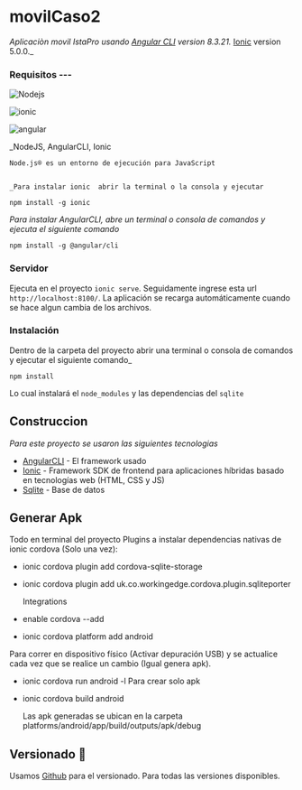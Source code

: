 # movilCaso2
 _Aplicaciòn movil IstaPro usando [Angular CLI](https://github.com/angular/angular-cli) version 8.3.21._
                                    [Ionic](https://ionicframework.com/docs/intro/cli) version 5.0.0._

### Requisitos ---
![Nodejs](https://img.shields.io/badge/-Nodejs-black?style=flat-square&logo=Node.js)

![ionic](http://www.w3.org/2000/svg)

![angular](https://badges.aleen42.com/src/angular.svg)

_NodeJS, AngularCLI, Ionic

```
Node.js® es un entorno de ejecución para JavaScript 


_Para instalar ionic  abrir la terminal o la consola y ejecutar

npm install -g ionic
```
_Para instalar AngularCLI, abre un terminal o consola de comandos y ejecuta el siguiente comando_
```
npm install -g @angular/cli
```

### Servidor 

Ejecuta en el proyecto `ionic serve`. Seguidamente ingrese esta url `http://localhost:8100/`.
 La aplicación se recarga automáticamente cuando se hace algun cambia  de los archivos.

### Instalación 

Dentro de la carpeta del proyecto abrir una terminal o consola de comandos y ejecutar el siguiente comando_
```
npm install 
```
Lo cual instalará el `node_modules` y las dependencias del `sqlite` 


## Construccion

_Para este proyecto se usaron las siguientes tecnologias_

* [AngularCLI](http://www.dropwizard.io/1.0.2/docs/) - El framework usado
* [Ionic](https://ionicframework.com/docs/intro/cli) - Framework SDK de frontend para aplicaciones híbridas basado        en tecnologías web (HTML, CSS y JS)
* [Sqlite](https://ionicframework.com/docs/native/sqlite) - Base de datos



## Generar Apk
Todo en terminal del proyecto
 Plugins a instalar dependencias nativas de ionic cordova (Solo una vez): 
 
 * ionic cordova plugin add cordova-sqlite-storage 
 * ionic cordova plugin add uk.co.workingedge.cordova.plugin.sqliteporter 

   Integrations 
 * enable cordova --add  
 *  ionic cordova platform add android 
 
 Para correr en dispositivo físico
   (Activar depuración USB) y se actualice cada vez que se realice un cambio (Igual genera apk).
 * ionic cordova run android -l Para crear solo apk  
 * ionic cordova build android 
      
      Las apk generadas se ubican en la carpeta platforms/android/app/build/outputs/apk/debug 
## Versionado 📌

Usamos [Github](http://github.com/) para el versionado. Para todas las versiones disponibles.




